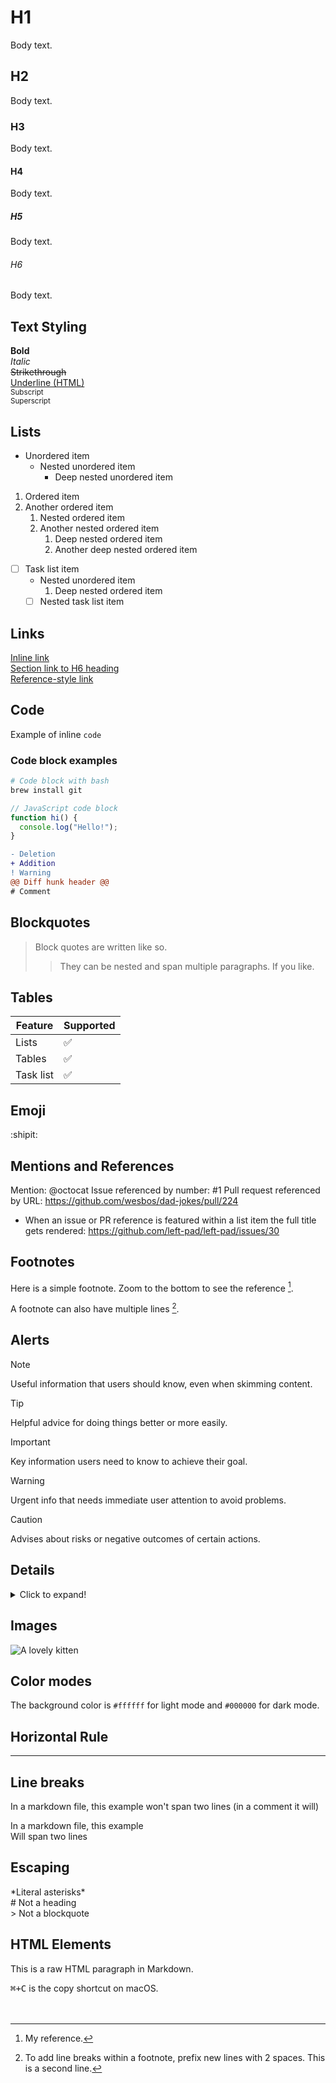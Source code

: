 # H1

Body text.

## H2

Body text.

### H3

Body text.

#### H4

Body text.

##### H5

Body text.

###### H6

Body text.

## Text Styling

**Bold**  
*Italic*  
~~Strikethrough~~  
<ins>Underline (HTML)</ins>  
<sub>Subscript</sub>  
<sup>Superscript</sup>

## Lists

- Unordered item
  - Nested unordered item
    - Deep nested unordered item

1. Ordered item
2. Another ordered item
   1. Nested ordered item
   2. Another nested ordered item
      1. Deep nested ordered item
      2. Another deep nested ordered item

- [ ] Task list item
  - Nested unordered item
    1. Deep nested ordered item
  - [ ] Nested task list item

## Links

[Inline link](https://github.com)  
[Section link to H6 heading](#h6)  
[Reference-style link][ref]

[ref]: https://github.com

## Code

Example of inline `code`

### Code block examples

```bash
# Code block with bash
brew install git
```

```js
// JavaScript code block
function hi() {
  console.log("Hello!");
}
```

```diff
- Deletion
+ Addition
! Warning
@@ Diff hunk header @@
# Comment
```

## Blockquotes

> Block quotes are written like so.
>
> > They can be nested and span multiple paragraphs.
> > If you like.

## Tables

| Feature   | Supported |
| --------- | --------- |
| Lists     | ✅         |
| Tables    | ✅         |
| Task list | ✅         |

## Emoji

:shipit:

## Mentions and References

Mention: @octocat
Issue referenced by number: #1
Pull request referenced by URL: https://github.com/wesbos/dad-jokes/pull/224

- When an issue or PR reference is featured within a list item the full title gets rendered: https://github.com/left-pad/left-pad/issues/30

## Footnotes

Here is a simple footnote. Zoom to the bottom to see the reference [^1].

A footnote can also have multiple lines [^2].

[^1]: My reference.
[^2]: To add line breaks within a footnote, prefix new lines with 2 spaces.
  This is a second line.

## Alerts 

> [!NOTE]
> Useful information that users should know, even when skimming content.

> [!TIP]
> Helpful advice for doing things better or more easily.

> [!IMPORTANT]
> Key information users need to know to achieve their goal.

> [!WARNING]
> Urgent info that needs immediate user attention to avoid problems.

> [!CAUTION]
> Advises about risks or negative outcomes of certain actions.

## Details

<details>
  <summary>Click to expand!</summary>

This is hidden content revealed on click.

</details>

## Images

![A lovely kitten](http://bit.ly/1RXe87U)

## Color modes

The background color is `#ffffff` for light mode and `#000000` for dark mode.

## Horizontal Rule

---

## Line breaks

In a markdown file, this example 
won't span two lines (in a comment it will)

In a markdown file, this example\
Will span two lines

## Escaping

\*Literal asterisks\*  
\# Not a heading  
\> Not a blockquote  

## HTML Elements

<p>This is a raw HTML paragraph in Markdown.</p>
<kbd>⌘+C</kbd> is the copy shortcut on macOS.

<!-- This comment won't render -->

</br>
</br>
</br>
